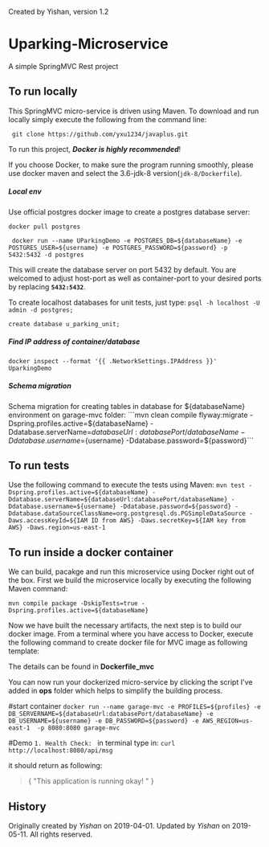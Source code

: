 Created by Yishan, version 1.2

Uparking-Microservice
=======================
A simple SpringMVC Rest project

## To run locally
This SpringMVC micro-service is driven using Maven. To download and run locally simply execute the following from the command line:

``` git clone https://github.com/yxu1234/javaplus.git```

To run this project, **_Docker is highly recommended_**!

If you choose Docker, to make sure the program running smoothly, please use docker maven and select the 3.6-jdk-8 version(`jdk-8/Dockerfile`).

##### Local env

Use official postgres docker image to create a postgres database server:

```docker pull postgres``` 

``` docker run --name UParkingDemo -e POSTGRES_DB=${databaseName} -e POSTGRES_USER=${username} -e POSTGRES_PASSWORD=${password} -p 5432:5432 -d postgres```

This will create the database server on port 5432 by default. You are welcomed to adjust host-port as well as container-port to your desired ports by replacing **`5432:5432`**.

To create localhost databases for unit tests, just type:
```psql -h localhost -U admin -d postgres;``` 

```create database u_parking_unit;```

##### Find IP address of container/database 
```docker inspect --format '{{ .NetworkSettings.IPAddress }}' UparkingDemo```

##### Schema migration

Schema migration for creating tables in database for ${databaseName} environment on garage-mvc folder:
```mvn clean compile flyway:migrate -Dspring.profiles.active=${databaseName} -Ddatabase.serverName=${databaseUrl:databasePort/databaseName} -Ddatabase.username=${username} -Ddatabase.password=${password}```

## To run tests
Use the following command to execute the tests using Maven:
```mvn test -Dspring.profiles.active=${databaseName} -Ddatabase.serverName=${databaseUrl:databasePort/databaseName} -Ddatabase.username=${username} -Ddatabase.password=${password} -Ddatabase.dataSourceClassName=org.postgresql.ds.PGSimpleDataSource -Daws.accessKeyId=${IAM ID from AWS} -Daws.secretKey=${IAM key from AWS} -Daws.region=us-east-1```

## To run inside a docker container
We can build, pacakge and run this microservice using Docker right out of the box. First we build the microservice locally by executing the following Maven command:

```mvn compile package -DskipTests=true -Dspring.profiles.active=${databaseName}```

Now we have built the necessary artifacts, the next step is to build our docker image. From a terminal where you have access to Docker, execute the following command to create docker file for MVC image as following template:

The details can be found in **Dockerfile_mvc**

You can now run your dockerized micro-service by clicking the script I've added in **ops** folder which helps to simplify the building process. 

#start container
```docker run --name garage-mvc -e PROFILES=${profiles} -e DB_SERVERNAME=${databaseUrl:databasePort/databaseName} -e DB_USERNAME=${username} -e DB_PASSWORD=${password} -e AWS_REGION=us-east-1  -p 8080:8080 garage-mvc```

#Demo
`1. Health Check:
`
in terminal type in: ```curl http://localhost:8080/api/msg```

it should return as following:
> {
>   "This application is running okay! "
> }

## History
Originally created by _Yishan_ on 2019-04-01.
Updated by _Yishan_ on 2019-05-11. 
All rights reserved.